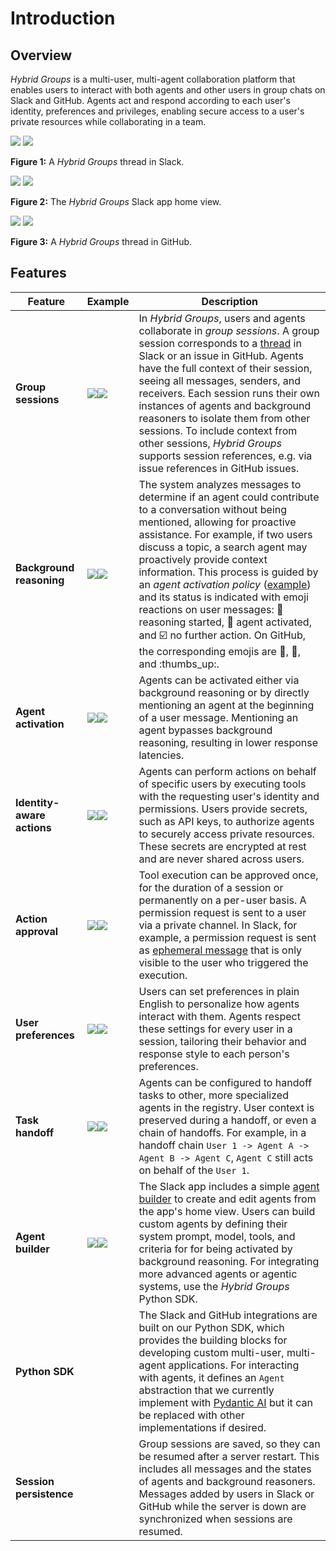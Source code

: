 # Introduction

## Overview

*Hybrid Groups* is a multi-user, multi-agent collaboration platform that enables users to interact with both agents and other users in group chats on Slack and GitHub. Agents act and respond according to each user's identity, preferences and privileges, enabling secure access to a user's private resources while collaborating in a team.

<div class="image-row">
  <div class="image-item">
    <div class="image-zoom">
      <a href="images/overview/overview-1.png" target="_blank"><img src="images/overview/overview-1.png" class="thumbnail"></a>
      <a href="images/overview/overview-1.png" target="_blank" class="large-link"><img src="images/overview/overview-1.png" class="large"></a>
    </div>
    <p class="caption"><b>Figure 1:</b> A <i>Hybrid Groups</i> thread in Slack.</p>
  </div>
  <div class="image-item">
    <div class="image-zoom">
      <a href="images/overview/overview-2.png" target="_blank"><img src="images/overview/overview-2.png" class="thumbnail"></a>
      <a href="images/overview/overview-2.png" target="_blank" class="large-link"><img src="images/overview/overview-2.png" class="large"></a>
    </div>
    <p class="caption"><b>Figure 2:</b> The <i>Hybrid Groups</i> Slack app home view.</p>
  </div>
  <div class="image-item">
    <div class="image-zoom">
      <a href="images/overview/overview-3.png" target="_blank"><img src="images/overview/overview-3-crop.png" class="thumbnail"></a>
      <a href="images/overview/overview-3.png" target="_blank" class="large-link"><img src="images/overview/overview-3.png" class="large"></a>
    </div>
    <p class="caption"><b>Figure 3:</b> A <i>Hybrid Groups</i> thread in GitHub.</p>
  </div>
</div>

## Features

| Feature | Example| Description |
|---|---|---|
| **Group sessions** | <div class="image-zoom"><a href="images/features/feature-4.png" target="_blank"><img src="images/features/feature-4.png" class="thumbnail"></a><a href="images/features/feature-4.png" target="_blank" class="large-link"><img src="images/features/feature-4.png" class="large"></a></div> | In *Hybrid Groups*, users and agents collaborate in *group sessions*. A group session corresponds to a [thread](https://slack.com/help/articles/115000769927-Use-threads-to-organize-discussions) in Slack or an issue in GitHub. Agents have the full context of their session, seeing all messages, senders, and receivers. Each session runs their own instances of agents and background reasoners to isolate them from other sessions. To include context from other sessions, *Hybrid Groups* supports session references, e.g. via issue references in GitHub issues.|
| **Background reasoning** | <div class="image-zoom"><a href="images/features/feature-1.png" target="_blank"><img src="images/features/feature-1.png" class="thumbnail"></a><a href="images/features/feature-1.png" target="_blank" class="large-link"><img src="images/features/feature-1.png" class="large"></a></div> | The system analyzes messages to determine if an agent could contribute to a conversation without being mentioned, allowing for proactive assistance. For example, if two users discuss a topic, a search agent may proactively provide context information. This process is guided by an *agent activation policy* ([example](prompts/policy.md)) and its status is indicated with emoji reactions on user messages: :eyes: reasoning started, :robot: agent activated, and :ballot_box_with_check: no further action. On GitHub, the corresponding emojis are :eyes:, :rocket:, and :thumbs_up:.|
| **Agent activation** | <div class="image-zoom"><a href="images/features/feature-2.png" target="_blank"><img src="images/features/feature-2.png" class="thumbnail"></a><a href="images/features/feature-2.png" target="_blank" class="large-link"><img src="images/features/feature-2.png" class="large"></a></div> | Agents can be activated either via background reasoning or by directly mentioning an agent at the beginning of a user message. Mentioning an agent bypasses background reasoning, resulting in lower response latencies.|
| **Identity-aware actions** | <div class="image-zoom"><a href="images/features/feature-6.png" target="_blank"><img src="images/features/feature-6.png" class="thumbnail"></a><a href="images/features/feature-6.png" target="_blank" class="large-link"><img src="images/features/feature-6.png" class="large"></a></div> | Agents can perform actions on behalf of specific users by executing tools with the requesting user's identity and permissions. Users provide secrets, such as API keys, to authorize agents to securely access private resources. These secrets are encrypted at rest and are never shared across users.|
| **Action approval** | <div class="image-zoom"><a href="images/features/feature-7.png" target="_blank"><img src="images/features/feature-7.png" class="thumbnail"></a><a href="images/features/feature-7.png" target="_blank" class="large-link"><img src="images/features/feature-7.png" class="large"></a></div> | Tool execution can be approved once, for the duration of a session or permanently on a per-user basis. A permission request is sent to a user via a private channel. In Slack, for example, a permission request is sent as [ephemeral message](https://api.slack.com/surfaces/messages#ephemeral) that is only visible to the user who triggered the execution.|
| **User preferences** | <div class="image-zoom"><a href="images/features/feature-5.png" target="_blank"><img src="images/features/feature-5.png" class="thumbnail"></a><a href="images/features/feature-5.png" target="_blank" class="large-link"><img src="images/features/feature-5.png" class="large"></a></div> | Users can set preferences in plain English to personalize how agents interact with them. Agents respect these settings for every user in a session, tailoring their behavior and response style to each person's preferences.|
| **Task handoff** | <div class="image-zoom"><a href="images/features/feature-8.png" target="_blank"><img src="images/features/feature-8.png" class="thumbnail"></a><a href="images/features/feature-8.png" target="_blank" class="large-link"><img src="images/features/feature-8.png" class="large"></a></div> | Agents can be configured to handoff tasks to other, more specialized agents in the registry. User context is preserved during a handoff, or even a chain of handoffs. For example, in a handoff chain `User 1 -> Agent A -> Agent B -> Agent C`, `Agent C` still acts on behalf of the `User 1`.|
| **Agent builder** | <div class="image-zoom"><a href="images/features/feature-10.png" target="_blank"><img src="images/features/feature-10.png" class="thumbnail"></a><a href="images/features/feature-10.png" target="_blank" class="large-link"><img src="images/features/feature-10.png" class="large"></a></div> | The Slack app includes a simple [agent builder](agent-builder.md) to create and edit agents from the app's home view. Users can build custom agents by defining their system prompt, model, tools, and criteria for for being activated by background reasoning. For integrating more advanced agents or agentic systems, use the *Hybrid Groups* Python SDK.|
| **Python SDK**| | The Slack and GitHub integrations are built on our Python SDK, which provides the building blocks for developing custom multi-user, multi-agent applications. For interacting with agents, it defines an `Agent` abstraction that we currently implement with [Pydantic AI](https://ai.pydantic.dev/) but it can be replaced with other implementations if desired.|
| **Session persistence**| | Group sessions are saved, so they can be resumed after a server restart. This includes all messages and the states of agents and background reasoners. Messages added by users in Slack or GitHub while the server is down are synchronized when sessions are resumed.|
